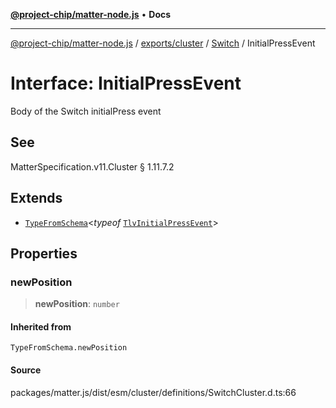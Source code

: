 [**@project-chip/matter-node.js**](../../../../../README.md) • **Docs**

***

[@project-chip/matter-node.js](../../../../../modules.md) / [exports/cluster](../../../README.md) / [Switch](../README.md) / InitialPressEvent

# Interface: InitialPressEvent

Body of the Switch initialPress event

## See

MatterSpecification.v11.Cluster § 1.11.7.2

## Extends

- [`TypeFromSchema`](../../../../tlv/README.md#typefromschemas)\<*typeof* [`TlvInitialPressEvent`](../README.md#tlvinitialpressevent)\>

## Properties

### newPosition

> **newPosition**: `number`

#### Inherited from

`TypeFromSchema.newPosition`

#### Source

packages/matter.js/dist/esm/cluster/definitions/SwitchCluster.d.ts:66
